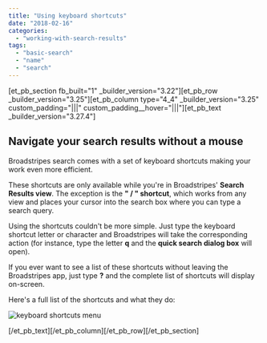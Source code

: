 ```yaml
---
title: "Using keyboard shortcuts"
date: "2018-02-16"
categories: 
  - "working-with-search-results"
tags: 
  - "basic-search"
  - "name"
  - "search"
---
```


\[et\_pb\_section fb\_built="1" \_builder\_version="3.22"\]\[et\_pb\_row \_builder\_version="3.25"\]\[et\_pb\_column type="4\_4" \_builder\_version="3.25" custom\_padding="|||" custom\_padding\_\_hover="|||"\]\[et\_pb\_text \_builder\_version="3.27.4"\]

## Navigate your search results without a mouse

Broadstripes search comes with a set of keyboard shortcuts making your work even more efficient.

These shortcuts are only available while you're in Broadstripes' **Search Results view**. The exception is the **" / " shortcut**, which works from any view and places your cursor into the search box where you can type a search query.

Using the shortcuts couldn't be more simple. Just type the keyboard shortcut letter or character and Broadstripes will take the corresponding action (for instance, type the letter **q** and the **quick search dialog box** will open).

If you ever want to see a list of these shortcuts without leaving the Broadstripes app, just type **?** and the complete list of shortcuts will display on-screen.

Here's a full list of the shortcuts and what they do:

![keyboard shortcuts menu](images/438070c-keyboardshortcutsmenu.png)

\[/et\_pb\_text\]\[/et\_pb\_column\]\[/et\_pb\_row\]\[/et\_pb\_section\]

